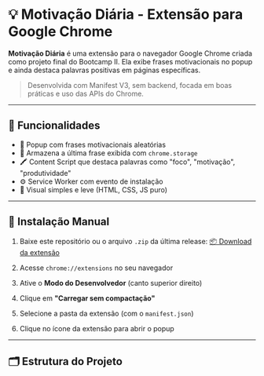 # 💡 Motivação Diária - Extensão para Google Chrome

**Motivação Diária** é uma extensão para o navegador Google Chrome criada como projeto final do Bootcamp II. Ela exibe frases motivacionais no popup e ainda destaca palavras positivas em páginas específicas.

> Desenvolvida com Manifest V3, sem backend, focada em boas práticas e uso das APIs do Chrome.

---

## 🧩 Funcionalidades

- 📌 Popup com frases motivacionais aleatórias
- 💾 Armazena a última frase exibida com `chrome.storage`
- 🖍️ Content Script que destaca palavras como "foco", "motivação", "produtividade"
- ⚙️ Service Worker com evento de instalação
- 🎨 Visual simples e leve (HTML, CSS, JS puro)

---

## 🔧 Instalação Manual

1. Baixe este repositório ou o arquivo `.zip` da última release:
   [📦 Download da extensão](https://github.com/seu-usuario/bootcamp2-chrome-ext-seu-usuario/releases)

2. Acesse `chrome://extensions` no seu navegador

3. Ative o **Modo do Desenvolvedor** (canto superior direito)

4. Clique em **"Carregar sem compactação"**

5. Selecione a pasta da extensão (com o `manifest.json`)

6. Clique no ícone da extensão para abrir o popup

---

## 🗂️ Estrutura do Projeto

